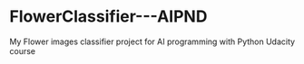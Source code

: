 # FlowerClassifier---AIPND
My Flower images classifier project for AI programming with Python Udacity course
